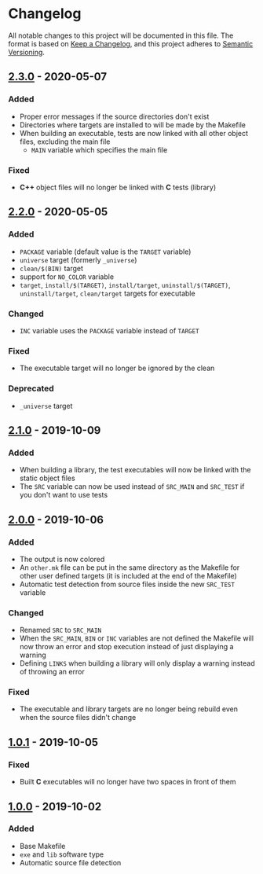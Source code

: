 <!-- markdownlint-disable MD024 -->

# Changelog #

All notable changes to this project will be documented in this file.
The format is based on [Keep a Changelog](https://keepachangelog.com/en/1.0.0/),
and this project adheres to [Semantic Versioning](https://semver.org/spec/v2.0.0.html).

## [2.3.0] - 2020-05-07 ##

[2.3.0]: https://github.com/mfederczuk/makefile-template/compare/v2.2.0...v2.3.0

### Added ###

* Proper error messages if the source directories don't exist
* Directories where targets are installed to will be made by the Makefile
* When building an executable, tests are now linked with all other object files,
   excluding the main file
  * `MAIN` variable which specifies the main file

### Fixed ###

* **C++** object files will no longer be linked with **C** tests (library)

## [2.2.0] - 2020-05-05 ##

[2.2.0]: https://github.com/mfederczuk/makefile-template/compare/v2.1.0...v2.2.0

### Added ###

* `PACKAGE` variable (default value is the `TARGET` variable)
* `universe` target (formerly `_universe`)
* `clean/$(BIN)` target
* support for `NO_COLOR` variable
* `target`, `install/$(TARGET)`, `install/target`, `uninstall/$(TARGET)`,
   `uninstall/target`, `clean/target` targets for executable

### Changed ###

* `INC` variable uses the `PACKAGE` variable instead of `TARGET`

### Fixed ###

* The executable target will no longer be ignored by the clean

### Deprecated ###

* `_universe` target

## [2.1.0] - 2019-10-09 ##

[2.1.0]: https://github.com/mfederczuk/makefile-template/compare/v2.0.0...v2.1.0

### Added ###

* When building a library, the test executables will now be linked with the
   static object files
* The `SRC` variable can now be used instead of `SRC_MAIN` and `SRC_TEST` if you
   don't want to use tests

## [2.0.0] - 2019-10-06 ##

[2.0.0]: https://github.com/mfederczuk/makefile-template/compare/v1.0.1...v2.0.0

### Added ###

* The output is now colored
* An `other.mk` file can be put in the same directory as the Makefile for other
   user defined targets (it is included at the end of the Makefile)
* Automatic test detection from source files inside the new `SRC_TEST` variable

### Changed ###

* Renamed `SRC` to `SRC_MAIN`
* When the `SRC_MAIN`, `BIN` or `INC` variables are not defined the Makefile
   will now throw an error and stop execution instead of just displaying a
   warning
* Defining `LINKS` when building a library will only display a warning instead
   of throwing an error

### Fixed ###

* The executable and library targets are no longer being rebuild even when the
   source files didn't change

## [1.0.1] - 2019-10-05 ##

[1.0.1]: https://github.com/mfederczuk/makefile-template/compare/v1.0.0...v1.0.1

### Fixed ###

* Built **C** executables will no longer have two spaces in front of them

## [1.0.0] - 2019-10-02 ##

[1.0.0]: https://github.com/mfederczuk/makefile-template/releases/tag/v1.0.0

### Added ###

* Base Makefile
* `exe` and `lib` software type
* Automatic source file detection
